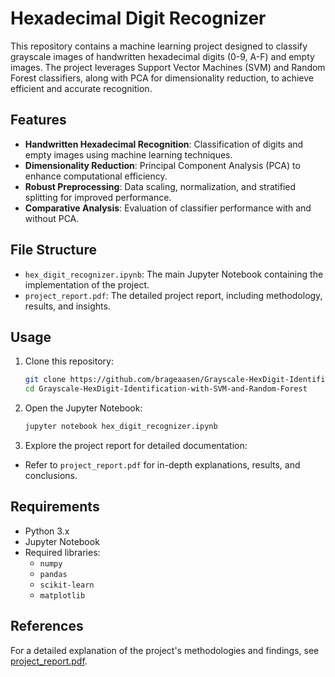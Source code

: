 # Hexadecimal Digit Recognizer

This repository contains a machine learning project designed to classify grayscale images of handwritten hexadecimal digits (0-9, A-F) and empty images. The project leverages Support Vector Machines (SVM) and Random Forest classifiers, along with PCA for dimensionality reduction, to achieve efficient and accurate recognition.

## Features

- **Handwritten Hexadecimal Recognition**: Classification of digits and empty images using machine learning techniques.
- **Dimensionality Reduction**: Principal Component Analysis (PCA) to enhance computational efficiency.
- **Robust Preprocessing**: Data scaling, normalization, and stratified splitting for improved performance.
- **Comparative Analysis**: Evaluation of classifier performance with and without PCA.

## File Structure

- `hex_digit_recognizer.ipynb`: The main Jupyter Notebook containing the implementation of the project.
- `project_report.pdf`: The detailed project report, including methodology, results, and insights.

## Usage

1. Clone this repository:
   ```bash
   git clone https://github.com/brageaasen/Grayscale-HexDigit-Identification-with-SVM-and-Random-Forest.git
   cd Grayscale-HexDigit-Identification-with-SVM-and-Random-Forest
2. Open the Jupyter Notebook:
   ```bash
   jupyter notebook hex_digit_recognizer.ipynb
   ```
3. Explore the project report for detailed documentation:
- Refer to `project_report.pdf` for in-depth explanations, results, and conclusions.

## Requirements
- Python 3.x
- Jupyter Notebook
- Required libraries:
  - `numpy`
  - `pandas`
  - `scikit-learn`
  - `matplotlib`

## References
For a detailed explanation of the project's methodologies and findings, see [project_report.pdf](project_report.pdf).
